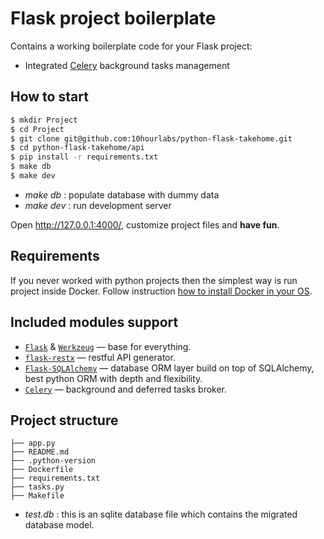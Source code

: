 # Flask project boilerplate

Contains a working boilerplate code for your Flask project:


- Integrated [Celery](http://celeryproject.org/) background tasks management

## How to start

```sh
$ mkdir Project
$ cd Project
$ git clone git@github.com:10hourlabs/python-flask-takehome.git
$ cd python-flask-takehome/api
$ pip install -r requirements.txt
$ make db
$ make dev
```
- _make db_ : populate database with dummy data
- _make dev_ : run development server


Open http://127.0.0.1:4000/, customize project files and **have fun**.

## Requirements

If you never worked with python projects then the simplest way is run project inside Docker. Follow instruction [how to install Docker in your OS](https://docs.docker.com/installation/).

## Included modules support

- [`Flask`](http://flask.pocoo.org/) & [`Werkzeug`](http://werkzeug.pocoo.org/) — base for everything.
- [`flask-restx`](https://flask-restx.readthedocs.io/) — restful API generator.
- [`Flask-SQLAlchemy`](https://flask-sqlalchemy.palletsprojects.com/) — database ORM layer build on top of SQLAlchemy, best python ORM with depth and flexibility.
- [`Celery`](http://celeryproject.org/) — background and deferred tasks broker.

## Project structure

    ├── app.py
    ├── README.md
    ├── .python-version
    ├── Dockerfile
    ├── requirements.txt
    ├── tasks.py
    ├── Makefile

- _test.db_ : this is an sqlite database file which contains the migrated database model.